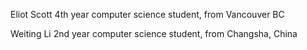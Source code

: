 Eliot Scott
4th year computer science student, from Vancouver BC

Weiting Li
2nd year computer science student, from Changsha, China
